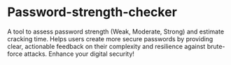 # Password-strength-checker
A tool to assess password strength (Weak, Moderate, Strong) and estimate cracking time. Helps users create more secure passwords by providing clear, actionable feedback on their complexity and resilience against brute-force attacks. Enhance your digital security!
